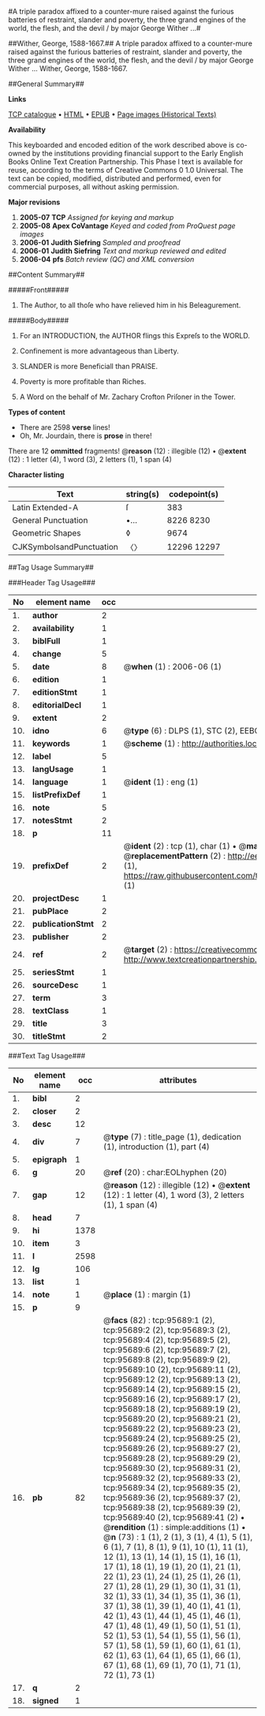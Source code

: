 #A triple paradox affixed to a counter-mure raised against the furious batteries of restraint, slander and poverty, the three grand engines of the world, the flesh, and the devil / by major George Wither ...#

##Wither, George, 1588-1667.##
A triple paradox affixed to a counter-mure raised against the furious batteries of restraint, slander and poverty, the three grand engines of the world, the flesh, and the devil / by major George Wither ...
Wither, George, 1588-1667.

##General Summary##

**Links**

[TCP catalogue](http://www.ota.ox.ac.uk/tcp/)  • 
[HTML](http://tei.it.ox.ac.uk/tcp/Texts-HTML/free/A66/A66791.html)  • 
[EPUB](http://tei.it.ox.ac.uk/tcp/Texts-EPUB/free/A66/A66791.epub) • 
[Page images (Historical Texts)](https://data.historicaltexts.jisc.ac.uk/view?pubId=eebo-12931574e&pageId=eebo-12931574e-95689-1)

**Availability**

This keyboarded and encoded edition of the
	       work described above is co-owned by the institutions
	       providing financial support to the Early English Books
	       Online Text Creation Partnership. This Phase I text is
	       available for reuse, according to the terms of Creative
	       Commons 0 1.0 Universal. The text can be copied,
	       modified, distributed and performed, even for
	       commercial purposes, all without asking permission.

**Major revisions**

1. __2005-07__ __TCP__ *Assigned for keying and markup*
1. __2005-08__ __Apex CoVantage__ *Keyed and coded from ProQuest page images*
1. __2006-01__ __Judith Siefring__ *Sampled and proofread*
1. __2006-01__ __Judith Siefring__ *Text and markup reviewed and edited*
1. __2006-04__ __pfs__ *Batch review (QC) and XML conversion*

##Content Summary##

#####Front#####

1. The Author, to all thoſe who have relieved him in his Beleagurement.

#####Body#####

1. For an INTRODUCTION, the AUTHOR flings this Expreſs to the WORLD.

1. Confinement is more advantageous than Liberty.

1. SLANDER is more Beneficiall than PRAISE.

1. Poverty is more profitable than Riches.

1. A Word on the behalf of Mr. Zachary Crofton Priſoner in the Tower.

**Types of content**

  * There are 2598 **verse** lines!
  * Oh, Mr. Jourdain, there is **prose** in there!

There are 12 **ommitted** fragments! 
 @__reason__ (12) : illegible (12)  •  @__extent__ (12) : 1 letter (4), 1 word (3), 2 letters (1), 1 span (4)

**Character listing**


|Text|string(s)|codepoint(s)|
|---|---|---|
|Latin Extended-A|ſ|383|
|General Punctuation|•…|8226 8230|
|Geometric Shapes|◊|9674|
|CJKSymbolsandPunctuation|〈〉|12296 12297|

##Tag Usage Summary##

###Header Tag Usage###

|No|element name|occ|attributes|
|---|---|---|---|
|1.|__author__|2||
|2.|__availability__|1||
|3.|__biblFull__|1||
|4.|__change__|5||
|5.|__date__|8| @__when__ (1) : 2006-06 (1)|
|6.|__edition__|1||
|7.|__editionStmt__|1||
|8.|__editorialDecl__|1||
|9.|__extent__|2||
|10.|__idno__|6| @__type__ (6) : DLPS (1), STC (2), EEBO-CITATION (1), OCLC (1), VID (1)|
|11.|__keywords__|1| @__scheme__ (1) : http://authorities.loc.gov/ (1)|
|12.|__label__|5||
|13.|__langUsage__|1||
|14.|__language__|1| @__ident__ (1) : eng (1)|
|15.|__listPrefixDef__|1||
|16.|__note__|5||
|17.|__notesStmt__|2||
|18.|__p__|11||
|19.|__prefixDef__|2| @__ident__ (2) : tcp (1), char (1)  •  @__matchPattern__ (2) : ([0-9\-]+):([0-9IVX]+) (1), (.+) (1)  •  @__replacementPattern__ (2) : http://eebo.chadwyck.com/downloadtiff?vid=$1&page=$2 (1), https://raw.githubusercontent.com/textcreationpartnership/Texts/master/tcpchars.xml#$1 (1)|
|20.|__projectDesc__|1||
|21.|__pubPlace__|2||
|22.|__publicationStmt__|2||
|23.|__publisher__|2||
|24.|__ref__|2| @__target__ (2) : https://creativecommons.org/publicdomain/zero/1.0/ (1), http://www.textcreationpartnership.org/docs/. (1)|
|25.|__seriesStmt__|1||
|26.|__sourceDesc__|1||
|27.|__term__|3||
|28.|__textClass__|1||
|29.|__title__|3||
|30.|__titleStmt__|2||


###Text Tag Usage###

|No|element name|occ|attributes|
|---|---|---|---|
|1.|__bibl__|2||
|2.|__closer__|2||
|3.|__desc__|12||
|4.|__div__|7| @__type__ (7) : title_page (1), dedication (1), introduction (1), part (4)|
|5.|__epigraph__|1||
|6.|__g__|20| @__ref__ (20) : char:EOLhyphen (20)|
|7.|__gap__|12| @__reason__ (12) : illegible (12)  •  @__extent__ (12) : 1 letter (4), 1 word (3), 2 letters (1), 1 span (4)|
|8.|__head__|7||
|9.|__hi__|1378||
|10.|__item__|3||
|11.|__l__|2598||
|12.|__lg__|106||
|13.|__list__|1||
|14.|__note__|1| @__place__ (1) : margin (1)|
|15.|__p__|9||
|16.|__pb__|82| @__facs__ (82) : tcp:95689:1 (2), tcp:95689:2 (2), tcp:95689:3 (2), tcp:95689:4 (2), tcp:95689:5 (2), tcp:95689:6 (2), tcp:95689:7 (2), tcp:95689:8 (2), tcp:95689:9 (2), tcp:95689:10 (2), tcp:95689:11 (2), tcp:95689:12 (2), tcp:95689:13 (2), tcp:95689:14 (2), tcp:95689:15 (2), tcp:95689:16 (2), tcp:95689:17 (2), tcp:95689:18 (2), tcp:95689:19 (2), tcp:95689:20 (2), tcp:95689:21 (2), tcp:95689:22 (2), tcp:95689:23 (2), tcp:95689:24 (2), tcp:95689:25 (2), tcp:95689:26 (2), tcp:95689:27 (2), tcp:95689:28 (2), tcp:95689:29 (2), tcp:95689:30 (2), tcp:95689:31 (2), tcp:95689:32 (2), tcp:95689:33 (2), tcp:95689:34 (2), tcp:95689:35 (2), tcp:95689:36 (2), tcp:95689:37 (2), tcp:95689:38 (2), tcp:95689:39 (2), tcp:95689:40 (2), tcp:95689:41 (2)  •  @__rendition__ (1) : simple:additions (1)  •  @__n__ (73) : 1 (1), 2 (1), 3 (1), 4 (1), 5 (1), 6 (1), 7 (1), 8 (1), 9 (1), 10 (1), 11 (1), 12 (1), 13 (1), 14 (1), 15 (1), 16 (1), 17 (1), 18 (1), 19 (1), 20 (1), 21 (1), 22 (1), 23 (1), 24 (1), 25 (1), 26 (1), 27 (1), 28 (1), 29 (1), 30 (1), 31 (1), 32 (1), 33 (1), 34 (1), 35 (1), 36 (1), 37 (1), 38 (1), 39 (1), 40 (1), 41 (1), 42 (1), 43 (1), 44 (1), 45 (1), 46 (1), 47 (1), 48 (1), 49 (1), 50 (1), 51 (1), 52 (1), 53 (1), 54 (1), 55 (1), 56 (1), 57 (1), 58 (1), 59 (1), 60 (1), 61 (1), 62 (1), 63 (1), 64 (1), 65 (1), 66 (1), 67 (1), 68 (1), 69 (1), 70 (1), 71 (1), 72 (1), 73 (1)|
|17.|__q__|2||
|18.|__signed__|1||
